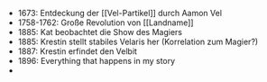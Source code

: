 - 1673: Entdeckung der [[Vel-Partikel]] durch Aamon Vel
- 1758-1762: Große Revolution von [[Landname]]
- 1885: Kat beobachtet die Show des Magiers
- 1885: Krestin stellt stabiles Velaris her (Korrelation zum Magier?)
- 1887: Krestin erfindet den Velbit 
- 1896: Everything that happens in my story
- 